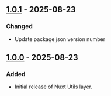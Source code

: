 ## [1.0.1] - 2025-08-23
### Changed
- Update package json version number

## [1.0.0] - 2025-08-23
### Added
- Initial release of Nuxt Utils layer.

[1.0.1]: https://github.com/Byeto-Company/nuxt-utils-layer/releases/tag/v1.0.1
[1.0.0]: https://github.com/Byeto-Company/nuxt-utils-layer/releases/tag/v1.0.0